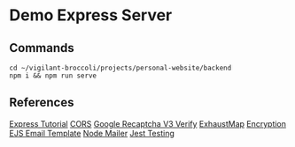 # Demo Express Server

## Commands

```
cd ~/vigilant-broccoli/projects/personal-website/backend
npm i && npm run serve
```

## References

[Express Tutorial](https://reflectoring.io/getting-started-with-express/)
[CORS](https://expressjs.com/en/resources/middleware/cors.html)
[Google Recaptcha V3 Verify](https://developers.google.com/recaptcha/docs/verify)
[ExhaustMap](https://stackoverflow.com/questions/63780853/prevent-user-to-click-button-until-service-response-angular-7-rxjs)
[Encryption](https://dev.to/jobizil/encrypt-and-decrypt-data-in-nodejs-using-aes-256-cbc-2l6d)
[EJS Email Template](https://medium.com/geekculture/email-templating-with-ejs-node-sendgrid-8f98dacef572)
[Node Mailer](https://edigleyssonsilva.medium.com/how-to-send-emails-securely-using-gmail-and-nodejs-eef757525324)
[Jest Testing](https://dev.to/nathan_sheryak/how-to-test-a-typescript-express-api-with-jest-for-dummies-like-me-4epd)
